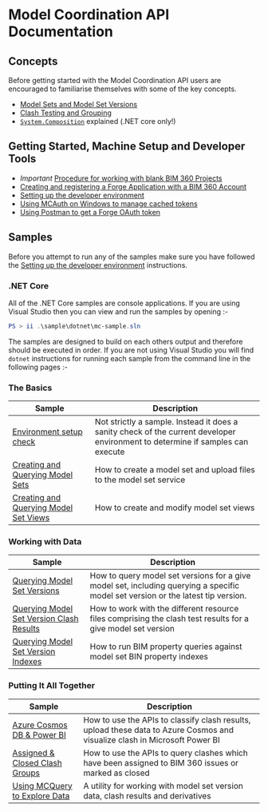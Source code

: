 # Model Coordination API Documentation

## Concepts

Before getting started with the Model Coordination API users are encouraged to familiarise themselves with some of the key concepts.  

- [Model Sets and Model Set Versions](doc/model-sets.md)
- [Clash Testing and Grouping](doc/clash.md)
- [`System.Composition`](doc/system-composition-explained.md) explained (.NET core only!)

## Getting Started, Machine Setup and Developer Tools

- *Important* [Procedure for working with blank BIM 360 Projects](doc/mc-initial-setup.md)
- [Creating and registering a Forge Application with a BIM 360 Account](doc/forge-app-setup.md)
- [Setting up the developer environment](tools/dotnet/src/MCConfig/README.md)
- [Using MCAuth on Windows to manage cached tokens](tools/dotnet/src/MCAuth/README.md)
- [Using Postman to get a Forge OAuth token](./doc/postman-forge-token.md)

## Samples

Before you attempt to run any of the samples make sure you have followed the [Setting up the developer environment](doc/dev-machine-setup.md) instructions.

### .NET Core

All of the .NET Core samples are console applications. If you are using Visual Studio then you can view and run the samples by opening :-

```PowerShell
PS > ii .\sample\dotnet\mc-sample.sln
```

The samples are designed to build on each others output and therefore should be executed in order. If you are not using Visual Studio you will find `dotnet` instructions for running each sample from the command line in the following pages :-

### The Basics

|Sample|Description|
|---|---|
|[Environment setup check](sample/dotnet/src/TestEnvironmentSetup/README.md)|Not strictly a sample. Instead it does a sanity check of the current developer environment to determine if samples can execute|
|[Creating and Querying Model Sets](sample/dotnet/src/CreateModelSet/README.md)|How to create a model set and upload files to the model set service|
|[Creating and Querying Model Set Views](sample/dotnet/src/ModelSetViews/README.md)|How to create and modify model set views|


### Working with Data

|Sample|Description|
|---|---|
|[Querying Model Set Versions](sample/dotnet/src/QueryModelSet/README.md)|How to query model set versions for a give model set, including querying a specific model set version or the latest tip version.|
|[Querying Model Set Version Clash Results](sample/dotnet/src/QueryClashTestResults/README.md)|How to work with the different resource files comprising the clash test results for a give model set version|
|[Querying Model Set Version Indexes](sample/dotnet/src/QueryModelSetVersionIndex/README.md)|How to run BIM property queries against model set BIN property indexes|

### Putting It All Together

|Sample|Description|
|---|---|
|[Azure Cosmos DB & Power BI](sample/dotnet/src/CosmoDbUploader/README.md)|How to use the APIs to classify clash results, upload these data to Azure Cosmos and visualize clash in Microsoft Power BI|
|[Assigned & Closed Clash Groups](sample/dotnet/src/QueryAssignedClosedClash/README.md)|How to use the APIs to query clashes which have been assigned to BIM 360 issues or marked as closed|
|[Using MCQuery to Explore Data](sample/dotnet/src/MCQuery/README.md)|A utility for working with model set version data, clash results and derivatives|
